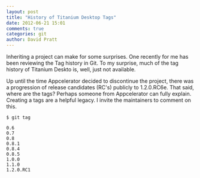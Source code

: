 ```yaml
---
layout: post
title: "History of Titanium Desktop Tags"
date: 2012-06-21 15:01
comments: true
categories: git
author: David Pratt
---
```


Inheriting a project can make for some surprises. One recently for me has been reviewing the Tag history in Git. To my surprise, much of the tag history of Titanium Deskto is, well, just not available.

Up until the time Appcelerator decided to discontinue the project, there was a progression of release candidates (RC's) publicly to 1.2.0.RC6e. That said, where are the tags? Perhaps someone from Appcelerator can fully explain. Creating a tags are a helpful legacy. I invite the maintainers to comment on this.

```
$ git tag

0.6
0.7
0.8
0.8.1
0.8.4
0.8.5
1.0.0
1.1.0
1.2.0.RC1

```